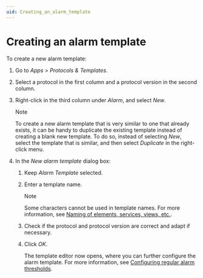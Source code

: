 ```yaml
---
uid: Creating_an_alarm_template
---
```


# Creating an alarm template

To create a new alarm template:

1. Go to *Apps* > *Protocols & Templates*.

1. Select a protocol in the first column and a protocol version in the second column.

1. Right-click in the third column under *Alarm*, and select *New*.

   > [!NOTE]
   > To create a new alarm template that is very similar to one that already exists, it can be handy to duplicate the existing template instead of creating a blank new template. To do so, instead of selecting *New*, select the template that is similar, and then select *Duplicate* in the right-click menu.

1. In the *New alarm template* dialog box:

   1. Keep *Alarm Template* selected.

   1. Enter a template name.

      > [!NOTE]
      > Some characters cannot be used in template names. For more information, see [Naming of elements, services, views, etc.](xref:NamingConventions#naming-of-elements-services-views-etc).

   1. Check if the protocol and protocol version are correct and adapt if necessary.

   1. Click *OK*.

      The template editor now opens, where you can further configure the alarm template. For more information, see [Configuring regular alarm thresholds](xref:Configuring_alarm_thresholds).
